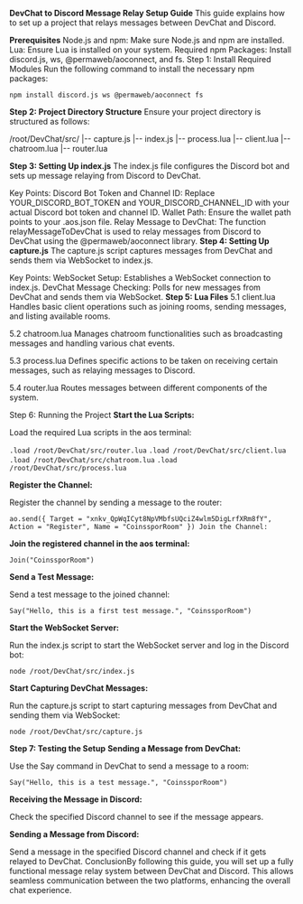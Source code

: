 **DevChat to Discord Message Relay Setup Guide**
This guide explains how to set up a project that relays messages between DevChat and Discord.

**Prerequisites**
Node.js and npm: Make sure Node.js and npm are installed.
Lua: Ensure Lua is installed on your system.
Required npm Packages: Install discord.js, ws, @permaweb/aoconnect, and fs.
Step 1: Install Required Modules
Run the following command to install the necessary npm packages:


`npm install discord.js ws @permaweb/aoconnect fs`

**Step 2: Project Directory Structure**
Ensure your project directory is structured as follows:


/root/DevChat/src/
|-- capture.js
|-- index.js
|-- process.lua
|-- client.lua
|-- chatroom.lua
|-- router.lua

**Step 3: Setting Up index.js**
The index.js file configures the Discord bot and sets up message relaying from Discord to DevChat.

Key Points:
Discord Bot Token and Channel ID: Replace YOUR_DISCORD_BOT_TOKEN and YOUR_DISCORD_CHANNEL_ID with your actual Discord bot token and channel ID.
Wallet Path: Ensure the wallet path points to your .aos.json file.
Relay Message to DevChat: The function relayMessageToDevChat is used to relay messages from Discord to DevChat using the @permaweb/aoconnect library.
**Step 4: Setting Up capture.js**
The capture.js script captures messages from DevChat and sends them via WebSocket to index.js.

Key Points:
WebSocket Setup: Establishes a WebSocket connection to index.js.
DevChat Message Checking: Polls for new messages from DevChat and sends them via WebSocket.
**Step 5: Lua Files**
5.1 client.lua
Handles basic client operations such as joining rooms, sending messages, and listing available rooms.

5.2 chatroom.lua
Manages chatroom functionalities such as broadcasting messages and handling various chat events.

5.3 process.lua
Defines specific actions to be taken on receiving certain messages, such as relaying messages to Discord.

5.4 router.lua
Routes messages between different components of the system.



Step 6: Running the Project
**Start the Lua Scripts:**

Load the required Lua scripts in the aos terminal:

`.load /root/DevChat/src/router.lua`
`.load /root/DevChat/src/client.lua`
`.load /root/DevChat/src/chatroom.lua`
`.load /root/DevChat/src/process.lua`

**Register the Channel:**

Register the channel by sending a message to the router:

`ao.send({ Target = "xnkv_QpWqICyt8NpVMbfsUQciZ4wlm5DigLrfXRm8fY", Action = "Register", Name = "CoinssporRoom" })
Join the Channel:`

**Join the registered channel in the aos terminal:**

`Join("CoinssporRoom")`

**Send a Test Message:**

Send a test message to the joined channel:

`Say("Hello, this is a first test message.", "CoinssporRoom")`

**Start the WebSocket Server:**

Run the index.js script to start the WebSocket server and log in the Discord bot:

`node /root/DevChat/src/index.js`


**Start Capturing DevChat Messages:**

Run the capture.js script to start capturing messages from DevChat and sending them via WebSocket:

`node /root/DevChat/src/capture.js`

**Step 7: Testing the Setup**
**Sending a Message from DevChat:**

Use the Say command in DevChat to send a message to a room:

`Say("Hello, this is a test message.", "CoinssporRoom")`

**Receiving the Message in Discord:**

Check the specified Discord channel to see if the message appears.

**Sending a Message from Discord:**

Send a message in the specified Discord channel and check if it gets relayed to DevChat.
ConclusionBy following this guide, you will set up a fully functional message relay system between DevChat and Discord. This allows seamless communication between the two platforms, enhancing the overall chat experience.
